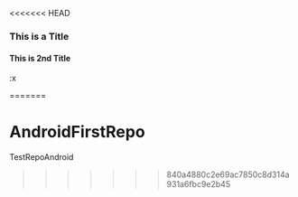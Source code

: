 <<<<<<< HEAD
### This is a Title
#### This is 2nd Title

:x

 



=======
# AndroidFirstRepo
TestRepoAndroid
>>>>>>> 840a4880c2e69ac7850c8d314a931a6fbc9e2b45
